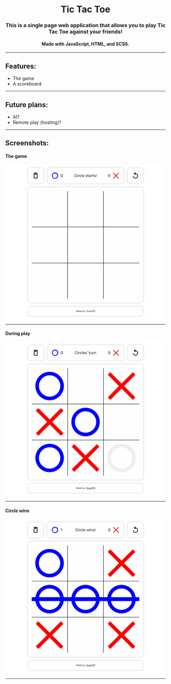 <div align="center">

# Tic Tac Toe

### This is a single page web application that allows you to play Tic Tac Toe against your friends!

#### Made with JavaScript, HTML, and SCSS.

***

</div>

## Features:

- The game
- A scoreboard

***

## Future plans:

- AI?
- Remote play (hosting)?

***

## Screenshots:

#### The game

<img src="img/tictactoe.png" alt="Image of the Tic Tac Toe game.">

***

#### During play

<img src="img/mid_game.png" alt="Image of the Tic Tac Toe game in progress.">

***

#### Circle wins

<img src="img/circle_win.png" alt="Image of the Tic Tac Toe game and circle won.">

***
